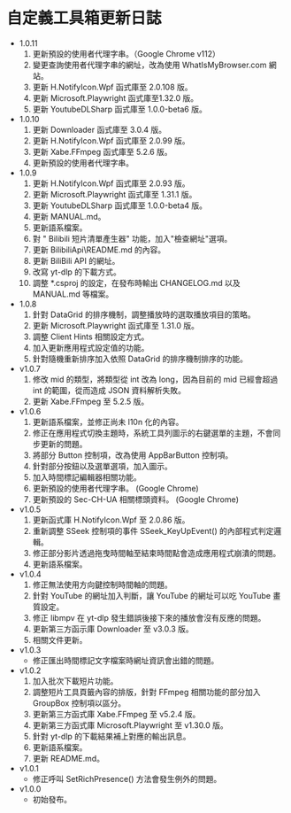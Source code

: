# 自定義工具箱更新日誌

- 1.0.11
  1. 更新預設的使用者代理字串。（Google Chrome v112）
  2. 變更查詢使用者代理字串的網址，改為使用 WhatIsMyBrowser.com 網站。
  3. 更新 H.NotifyIcon.Wpf 函式庫至 2.0.108 版。
  4. 更新 Microsoft.Playwright 函式庫至1.32.0 版。
  5. 更新 YoutubeDLSharp 函式庫至 1.0.0-beta6 版。
- 1.0.10
  1. 更新 Downloader 函式庫至 3.0.4 版。
  2. 更新 H.NotifyIcon.Wpf 函式庫至 2.0.99 版。
  3. 更新 Xabe.FFmpeg 函式庫至 5.2.6 版。
  4. 更新預設的使用者代理字串。
- 1.0.9
  1. 更新 H.NotifyIcon.Wpf 函式庫至 2.0.93 版。
  2. 更新 Microsoft.Playwright 函式庫至 1.31.1 版。
  3. 更新 YoutubeDLSharp 函式庫至 1.0.0-beta4 版。
  4. 更新 MANUAL.md。
  5. 更新語系檔案。
  6. 對 " Bilibili 短片清單產生器" 功能，加入"檢查網址"選項。
  7. 更新 BilibiliApi\README.md 的內容。
  8. 更新 BiliBili API 的網址。
  9. 改寫 yt-dlp 的下載方式。
  10. 調整 *.csproj 的設定，在發布時輸出 CHANGELOG.md 以及 MANUAL.md 等檔案。
- 1.0.8
  1. 針對 DataGrid 的排序機制，調整播放時的選取播放項目的策略。
  2. 更新 Microsoft.Playwright 函式庫至 1.31.0 版。
  3. 調整 Client Hints 相關設定方式。
  4. 加入更新應用程式設定值的功能。
  5. 針對隨機重新排序加入依照 DataGrid 的排序機制排序的功能。
- v1.0.7
  1. 修改 mid 的類型，將類型從 int 改為 long，因為目前的 mid 已經會超過 int 的範圍，從而造成 JSON 資料解析失敗。
  2. 更新 Xabe.FFmpeg 至 5.2.5 版。
- v1.0.6
  1. 更新語系檔案，並修正尚未 l10n 化的內容。
  2. 修正在應用程式切換主題時，系統工具列圖示的右鍵選單的主題，不會同步更新的問題。
  3. 將部分 Button 控制項，改為使用 AppBarButton 控制項。
  4. 針對部分按鈕以及選單選項，加入圖示。
  5. 加入時間標記編輯器相關功能。
  6. 更新預設的使用者代理字串。 (Google Chrome)
  7. 更新預設的 Sec-CH-UA 相關標頭資料。 (Google Chrome)
- v1.0.5
  1. 更新函式庫 H.NotifyIcon.Wpf 至 2.0.86 版。
  2. 重新調整 SSeek 控制項的事件 SSeek_KeyUpEvent() 的內部程式判定邏輯。
  3. 修正部分影片透過拖曳時間軸至結束時間點會造成應用程式崩潰的問題。
  4. 更新語系檔案。
- v1.0.4
  1. 修正無法使用方向鍵控制時間軸的問題。
  2. 針對 YouTube 的網址加入判斷，讓 YouTube 的網址可以吃 YouTube 畫質設定。
  3. 修正 libmpv 在 yt-dlp 發生錯誤後接下來的播放會沒有反應的問題。
  4. 更新第三方函示庫 Downloader 至 v3.0.3 版。
  5. 相關文件更新。
- v1.0.3
  - 修正匯出時間標記文字檔案時網址資訊會出錯的問題。 
- v1.0.2
  1. 加入批次下載短片功能。
  2. 調整短片工具頁籤內容的排版，針對 FFmpeg 相關功能的部分加入 GroupBox 控制項以區分。
  3. 更新第三方函式庫 Xabe.FFmpeg 至 v5.2.4 版。
  4. 更新第三方函式庫 Microsoft.Playwright 至 v1.30.0 版。
  5. 針對 yt-dlp 的下載結果補上對應的輸出訊息。
  6. 更新語系檔案。
  7. 更新 README.md。
- v1.0.1
  - 修正呼叫 SetRichPresence() 方法會發生例外的問題。 
- v1.0.0
  - 初始發布。